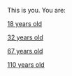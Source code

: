 This is you. You are:

[18 years old](18/18.md)

[32 years old](26/26.md)

[67 years old](67/67.md)

[110 years old](110/110.md)